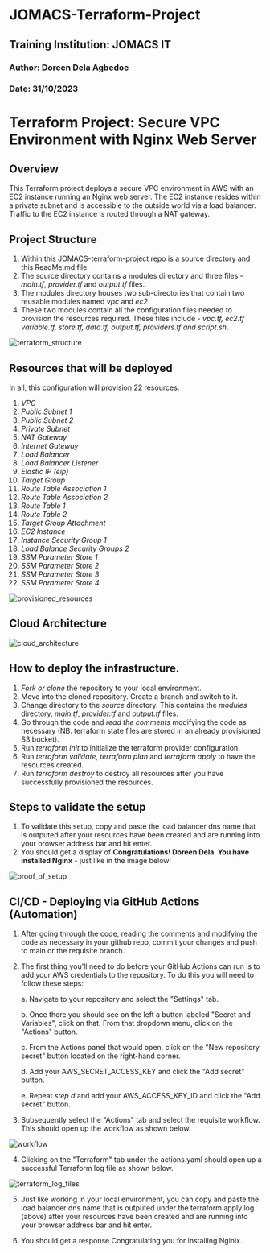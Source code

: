 # JOMACS-Terraform-Project
## Training Institution: JOMACS IT
### Author: Doreen Dela Agbedoe
### Date: 31/10/2023

# Terraform Project: Secure VPC Environment with Nginx Web Server

## Overview
This Terraform project deploys a secure VPC environment in AWS with an EC2 instance running an Nginx web server. The EC2 instance resides within a private subnet and is accessible to the outside world via a load balancer. Traffic to the EC2 instance is routed through a NAT gateway.

## Project Structure
1. Within this JOMACS-terraform-project repo is a source directory and this ReadMe.md file.
2. The source directory contains a modules directory and three files - *main.tf*, *provider.tf* and *output.tf* files.
3. The modules directory houses two sub-directories that contain two reusable modules named *vpc* and *ec2*
4. These two modules contain all the configuration files needed to provision the resources required. These files include - *vpc.tf, ec2.tf variable.tf, store.tf, data.tf, output.tf, providers.tf and script.sh*.
    
![terraform_structure](https://github.com/DelaDoreen/JOMACS-Terraform-Project/assets/142509085/5bd11177-2881-4c71-9995-000e4403a30b)



## Resources that will be deployed
In all, this configuration will provision 22 resources.
1. *VPC*
2. *Public Subnet 1*
3. *Public Subnet 2*
4. *Private Subnet*
5. *NAT Gateway*
6. *Internet Gateway*
7. *Load Balancer*
8. *Load Balancer Listener*
9. *Elastic IP (eip)*
10. *Target Group*
11. *Route Table Association 1*
12. *Route Table Association 2*
13. *Route Table 1*
14. *Route Table 2*
15. *Target Group Attachment*
16. *EC2 Instance*
17. *Instance Security Group 1*
18. *Load Balance Security Groups 2*
19. *SSM Parameter Store 1*
20. *SSM Parameter Store 2*
21. *SSM Parameter Store 3*
22. *SSM Parameter Store 4*

![provisioned_resources](https://github.com/DelaDoreen/JOMACS-Terraform-Project/assets/142509085/b99180aa-e894-4b6c-b291-48292b3a81c8)

## Cloud Architecture
![cloud_architecture](https://github.com/DelaDoreen/JOMACS-Terraform-Project/assets/142509085/1d4e82f7-2043-42be-a788-ed0093e152cb)



## How to deploy the infrastructure.
1. *Fork or clone* the repository to your local environment.
2. Move into the cloned repository. Create a branch and switch to it.
3. Change directory to the *source* directory. This contains the *modules* directory, *main.tf*, *provider.tf* and *output.tf* files.
4. Go through the code and *read the comments* modifying the code as necessary (NB. terraform state files are stored in an already provisioned S3 bucket).
5. Run *terraform init* to initialize the terraform provider configuration.
6. Run *terraform validate*, *terraform plan* and *terraform apply* to have the resources created.
7. Run *terraform destroy* to destroy all resources after you have successfully provisioned the resources.

## Steps to validate the setup 
1. To validate this setup, copy and paste the load balancer dns name that is outputed after your resources have been created and are running into your browser address bar and hit enter.
2. You should get a display of **Congratulations! Doreen Dela. You have installed Nginx** - just like in the image below:


![proof_of_setup](https://github.com/DelaDoreen/JOMACS-Terraform-Project/assets/142509085/d3a2c135-d975-4874-bc28-02c30d567f09)


## CI/CD - Deploying via GitHub Actions (Automation)
1. After going through the code, reading the comments and modifying the code as necessary in your github repo, commit your changes and push to main or the requisite branch. 
2. The first thing you'll need to do before your GitHub Actions can run is to add your AWS credentials to the repository. To do this you will need to follow these steps:

   a. Navigate to your repository and select the "Settings" tab.

   b. Once there you should see on the left a button labeled "Secret and Variables", click on that. From that dropdown menu, click on the "Actions" button.

   c. From the Actions panel that would open, click on the "New repository secret" button located on the right-hand corner.

   d. Add your AWS_SECRET_ACCESS_KEY and click the "Add secret" button.

   e. Repeat *step d* and add your AWS_ACCESS_KEY_ID and click the "Add secret" button.
   
3. Subsequently select the "Actions" tab and select the requisite workflow. This should open up the workflow as shown below.
   
![workflow](https://github.com/DelaDoreen/JOMACS-Terraform-Project/assets/142509085/f26a4565-2a6b-46b0-9a6a-62fdbf7d11f2)


4. Clicking on the "Terraform" tab under the actions.yaml should open up a successful Terraform log file as shown below.

![terraform_log_files](https://github.com/DelaDoreen/JOMACS-Terraform-Project/assets/142509085/0f1b0db1-0ca8-43b5-a137-8b996ecabeda)


5. Just like working in your local environment, you can copy and paste the load balancer dns name that is outputed under the terraform apply log (above) after your resources have been created and are running into your browser address bar and hit enter.

6. You should get a response Congratulating you for installing Nginix.


